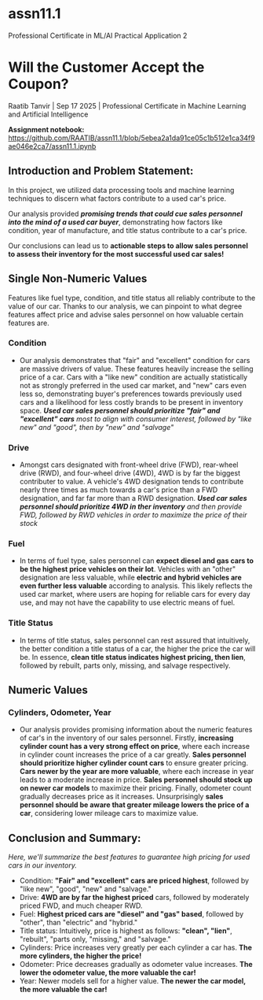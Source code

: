 # assn11.1
Professional Certificate in ML/AI Practical Application 2

# Will the Customer Accept the Coupon?

Raatib Tanvir | Sep 17 2025 | Professional Certificate in Machine Learning and Artificial Intelligence

**Assignment notebook:** https://github.com/RAATIB/assn11.1/blob/5ebea2a1da91ce05c1b512e1ca34f9ae046e2ca7/assn11.1.ipynb


## Introduction and Problem Statement:
In this project, we utilized data processing tools and machine learning techniques to discern what factors contribute to a used car's price.

Our analysis provided ***promising trends that could cue sales personnel into the mind of a used car buyer***, demonstrating how factors like condition, year of manufacture, and title status contribute to a car's price.


Our conclusions can lead us to **actionable steps to allow sales personnel to assess their inventory for the most successful used car sales!**


## Single Non-Numeric Values

Features like fuel type, condition, and title status all reliably contribute to the value of our car. Thanks to our analysis, we can pinpoint to what degree features affect price and advise sales personnel on how valuable certain features are.

### Condition
* Our analysis demonstrates that "fair" and "excellent" condition for cars are massive drivers of value. These features heavily increase the selling price of a car. Cars with a "like new" condition are actually statistically not as strongly preferred in the used car market, and "new" cars even less so, demonstrating buyer's preferences towards previously used cars and a likelihood for less costly brands to be present in inventory space. ***Used car sales personnel should prioritize "fair" and "excellent" cars** most to align with consumer interest, followed by "like new" and "good", then by "new" and "salvage"*


### Drive
* Amongst cars designated with front-wheel drive (FWD), rear-wheel drive (RWD), and four-wheel drive (4WD), 4WD is by far the biggest contributer to value. A vehicle's 4WD designation tends to contribute nearly three times as much towards a car's price than a FWD designation, and far far more than a RWD designation. ***Used car sales personnel should prioritize 4WD in ther inventory** and then provide FWD, followed by RWD vehicles in order to maximize the price of their stock*


### Fuel
* In terms of fuel type, sales personnel can **expect diesel and gas cars to be the highest price vehicles on their lot**. Vehicles with an "other" designation are less valuable, while **electric and hybrid vehicles are even further less valuable** according to analysis. This likely reflects the used car market, where users are hoping for reliable cars for every day use, and may not have the capability to use electric means of fuel.

### Title Status
* In terms of title status, sales personnel can rest assured that intuitively, the better condition a title status of a car, the higher the price the car will be. In essence, **clean title status indicates highest pricing, then lien**, followed by rebuilt, parts only, missing, and salvage respectively.


## Numeric Values

### Cylinders, Odometer, Year

* Our analysis provides promising information about the numeric features of car's in the inventory of our sales personnel. Firstly, **increasing cylinder count has a very strong effect on price**, where each increase in cylinder count increases the price of a car greatly. **Sales personnel should prioritize higher cylinder count cars** to ensure greater pricing. **Cars newer by the year are more valuable**, where each increase in year leads to a moderate increase in price. **Sales personnel should stock up on newer car models** to maximize their pricing. Finally, odometer count gradually decreases price as it increases. Unsurprisingly **sales personnel should be aware that greater mileage lowers the price of a car**, considering lower mileage cars to maximize value.


## Conclusion and Summary:
*Here, we'll summarize the best features to guarantee high pricing for used cars in our inventory.*

* Condition: **"Fair" and "excellent" cars are priced highest**, followed by "like new", "good", "new" and "salvage."
* Drive: **4WD are by far the highest priced** cars, followed by moderately priced FWD, and much cheaper RWD.
* Fuel: **Highest priced cars are "diesel" and "gas" based**, followed by "other", than "electric" and "hybrid."
* Title status: Intuitively, price is highest as follows: **"clean", "lien"**, "rebuilt", "parts only, "missing," and "salvage."
* Cylinders: Price increases very greatly per each cylinder a car has. **The more cylinders, the higher the price!**
* Odometer: Price decreases gradually as odometer value increases. **The lower the odometer value, the more valuable the car!**
* Year: Newer models sell for a higher value. **The newer the car model, the more valuable the car!**
